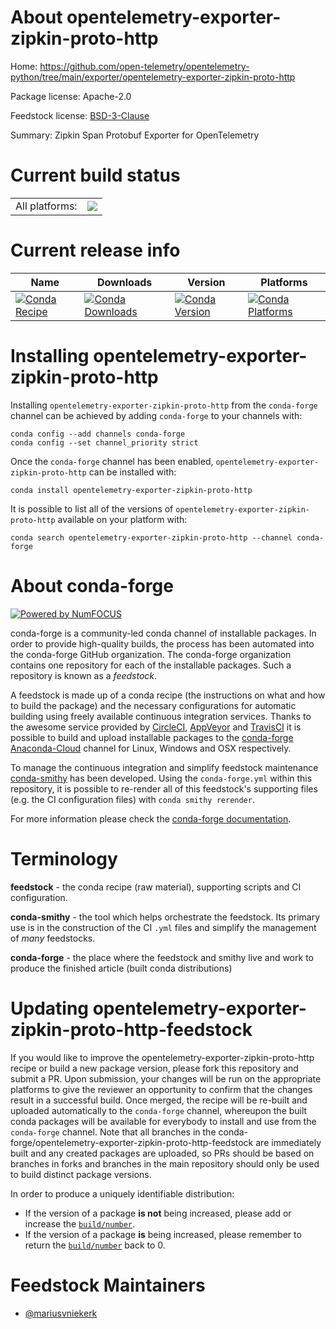 About opentelemetry-exporter-zipkin-proto-http
==============================================

Home: https://github.com/open-telemetry/opentelemetry-python/tree/main/exporter/opentelemetry-exporter-zipkin-proto-http

Package license: Apache-2.0

Feedstock license: [BSD-3-Clause](https://github.com/conda-forge/opentelemetry-exporter-zipkin-proto-http-feedstock/blob/master/LICENSE.txt)

Summary: Zipkin Span Protobuf Exporter for OpenTelemetry

Current build status
====================


<table><tr><td>All platforms:</td>
    <td>
      <a href="https://dev.azure.com/conda-forge/feedstock-builds/_build/latest?definitionId=13884&branchName=master">
        <img src="https://dev.azure.com/conda-forge/feedstock-builds/_apis/build/status/opentelemetry-exporter-zipkin-proto-http-feedstock?branchName=master">
      </a>
    </td>
  </tr>
</table>

Current release info
====================

| Name | Downloads | Version | Platforms |
| --- | --- | --- | --- |
| [![Conda Recipe](https://img.shields.io/badge/recipe-opentelemetry--exporter--zipkin--proto--http-green.svg)](https://anaconda.org/conda-forge/opentelemetry-exporter-zipkin-proto-http) | [![Conda Downloads](https://img.shields.io/conda/dn/conda-forge/opentelemetry-exporter-zipkin-proto-http.svg)](https://anaconda.org/conda-forge/opentelemetry-exporter-zipkin-proto-http) | [![Conda Version](https://img.shields.io/conda/vn/conda-forge/opentelemetry-exporter-zipkin-proto-http.svg)](https://anaconda.org/conda-forge/opentelemetry-exporter-zipkin-proto-http) | [![Conda Platforms](https://img.shields.io/conda/pn/conda-forge/opentelemetry-exporter-zipkin-proto-http.svg)](https://anaconda.org/conda-forge/opentelemetry-exporter-zipkin-proto-http) |

Installing opentelemetry-exporter-zipkin-proto-http
===================================================

Installing `opentelemetry-exporter-zipkin-proto-http` from the `conda-forge` channel can be achieved by adding `conda-forge` to your channels with:

```
conda config --add channels conda-forge
conda config --set channel_priority strict
```

Once the `conda-forge` channel has been enabled, `opentelemetry-exporter-zipkin-proto-http` can be installed with:

```
conda install opentelemetry-exporter-zipkin-proto-http
```

It is possible to list all of the versions of `opentelemetry-exporter-zipkin-proto-http` available on your platform with:

```
conda search opentelemetry-exporter-zipkin-proto-http --channel conda-forge
```


About conda-forge
=================

[![Powered by
NumFOCUS](https://img.shields.io/badge/powered%20by-NumFOCUS-orange.svg?style=flat&colorA=E1523D&colorB=007D8A)](https://numfocus.org)

conda-forge is a community-led conda channel of installable packages.
In order to provide high-quality builds, the process has been automated into the
conda-forge GitHub organization. The conda-forge organization contains one repository
for each of the installable packages. Such a repository is known as a *feedstock*.

A feedstock is made up of a conda recipe (the instructions on what and how to build
the package) and the necessary configurations for automatic building using freely
available continuous integration services. Thanks to the awesome service provided by
[CircleCI](https://circleci.com/), [AppVeyor](https://www.appveyor.com/)
and [TravisCI](https://travis-ci.com/) it is possible to build and upload installable
packages to the [conda-forge](https://anaconda.org/conda-forge)
[Anaconda-Cloud](https://anaconda.org/) channel for Linux, Windows and OSX respectively.

To manage the continuous integration and simplify feedstock maintenance
[conda-smithy](https://github.com/conda-forge/conda-smithy) has been developed.
Using the ``conda-forge.yml`` within this repository, it is possible to re-render all of
this feedstock's supporting files (e.g. the CI configuration files) with ``conda smithy rerender``.

For more information please check the [conda-forge documentation](https://conda-forge.org/docs/).

Terminology
===========

**feedstock** - the conda recipe (raw material), supporting scripts and CI configuration.

**conda-smithy** - the tool which helps orchestrate the feedstock.
                   Its primary use is in the construction of the CI ``.yml`` files
                   and simplify the management of *many* feedstocks.

**conda-forge** - the place where the feedstock and smithy live and work to
                  produce the finished article (built conda distributions)


Updating opentelemetry-exporter-zipkin-proto-http-feedstock
===========================================================

If you would like to improve the opentelemetry-exporter-zipkin-proto-http recipe or build a new
package version, please fork this repository and submit a PR. Upon submission,
your changes will be run on the appropriate platforms to give the reviewer an
opportunity to confirm that the changes result in a successful build. Once
merged, the recipe will be re-built and uploaded automatically to the
`conda-forge` channel, whereupon the built conda packages will be available for
everybody to install and use from the `conda-forge` channel.
Note that all branches in the conda-forge/opentelemetry-exporter-zipkin-proto-http-feedstock are
immediately built and any created packages are uploaded, so PRs should be based
on branches in forks and branches in the main repository should only be used to
build distinct package versions.

In order to produce a uniquely identifiable distribution:
 * If the version of a package **is not** being increased, please add or increase
   the [``build/number``](https://docs.conda.io/projects/conda-build/en/latest/resources/define-metadata.html#build-number-and-string).
 * If the version of a package **is** being increased, please remember to return
   the [``build/number``](https://docs.conda.io/projects/conda-build/en/latest/resources/define-metadata.html#build-number-and-string)
   back to 0.

Feedstock Maintainers
=====================

* [@mariusvniekerk](https://github.com/mariusvniekerk/)

